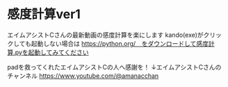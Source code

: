 # 感度計算ver1
エイムアシストCさんの最新動画の感度計算を楽にします
kando(exe)がクリックしても起動しない場合は
https://python.org/　をダウンロードして感度計算.pyを起動してみてください

padを救ってくれたエイムアシストCの人へ感謝を！
↓エイムアシストCさんのチャンネル
https://www.youtube.com/@amanacchan
